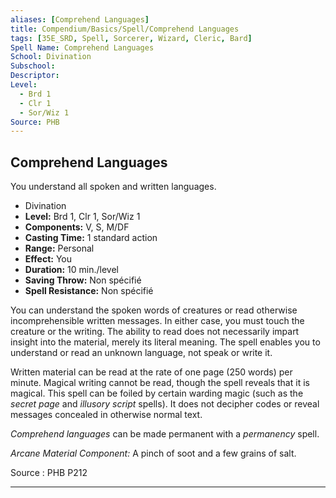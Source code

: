 ```yaml
---
aliases: [Comprehend Languages]
title: Compendium/Basics/Spell/Comprehend Languages
tags: [35E_SRD, Spell, Sorcerer, Wizard, Cleric, Bard]
Spell Name: Comprehend Languages
School: Divination
Subschool: 
Descriptor: 
Level:
  - Brd 1
  - Clr 1
  - Sor/Wiz 1
Source: PHB
---
```



## Comprehend Languages

You understand all spoken and written languages.

*   Divination
*   **Level:** Brd 1, Clr 1, Sor/Wiz 1
*   **Components:** V, S, M/DF
*   **Casting Time:** 1 standard action
*   **Range:** Personal
*   **Effect:** You
*   **Duration:** 10 min./level
*   **Saving Throw:** Non spécifié
*   **Spell Resistance:** Non spécifié

<p>You can understand the spoken words of creatures or read otherwise incomprehensible written messages. In either case, you must touch the creature or the writing. The ability to read does not necessarily impart insight into the material, merely its literal meaning. The spell enables you to understand or read an unknown language, not speak or write it.</p><p>Written material can be read at the rate of one page (250 words) per minute. Magical writing cannot be read, though the spell reveals that it is magical. This spell can be foiled by certain warding magic (such as the <i>secret page</i> and <i>illusory script</i> spells). It does not decipher codes or reveal messages concealed in otherwise normal text.</p><p><i>Comprehend languages</i> can be made permanent with a <i>permanency</i> spell.</p><p><i>Arcane Material Component:</i> A pinch of soot and a few grains of salt.</p>

Source : PHB P212

---
